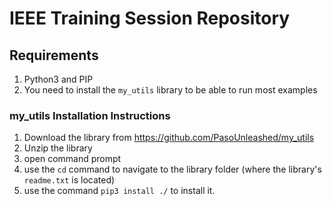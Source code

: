 # IEEE Training Session Repository

## Requirements
1. Python3 and PIP
2. You need to install the `my_utils` library to be able to run most examples
### my_utils Installation Instructions
1. Download the library from https://github.com/PasoUnleashed/my_utils
2. Unzip the library
3. open command prompt
4. use the `cd` command to navigate to the library folder (where the library's `readme.txt` is located)
5. use the command `pip3 install ./` to install it.
